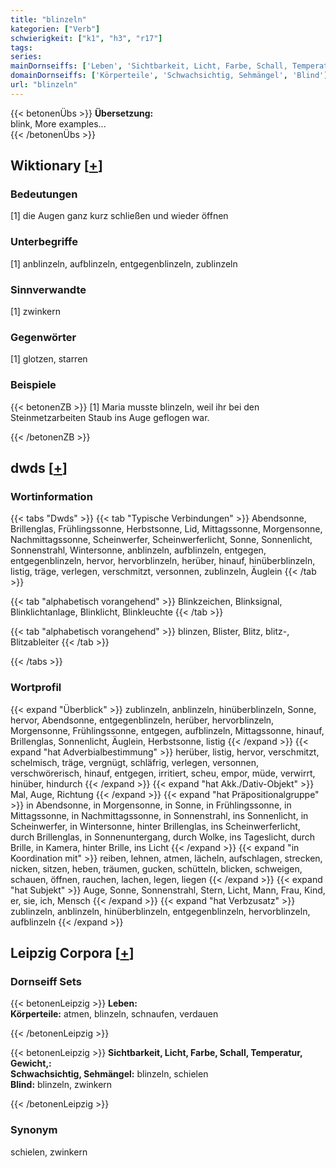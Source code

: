 ```yaml
---
title: "blinzeln"
kategorien: ["Verb"]
schwierigkeit: ["k1", "h3", "r17"]
tags:
series:
mainDornseiffs: ['Leben', 'Sichtbarkeit, Licht, Farbe, Schall, Temperatur, Gewicht,']
domainDornseiffs: ['Körperteile', 'Schwachsichtig, Sehmängel', 'Blind']
url: "blinzeln"
---
```


{{< betonenÜbs >}}
**Übersetzung:**  
blink, More examples...  
{{< /betonenÜbs >}}

## Wiktionary [[+](https://de.wiktionary.org/wiki/blinzeln)]

### Bedeutungen
[1] die Augen ganz kurz schließen und wieder öffnen  

### Unterbegriffe
[1] anblinzeln, aufblinzeln, entgegenblinzeln, zublinzeln  

### Sinnverwandte
[1] zwinkern  

### Gegenwörter
[1] glotzen, starren  

### Beispiele
{{< betonenZB >}}
[1] Maria musste blinzeln, weil ihr bei den Steinmetzarbeiten Staub ins Auge geflogen war.  

{{< /betonenZB >}}


## dwds [[+](https://www.dwds.de/wb/blinzeln)]

### Wortinformation
{{< tabs "Dwds" >}}
{{< tab "Typische Verbindungen" >}}
Abendsonne, Brillenglas, Frühlingssonne, Herbstsonne, Lid, Mittagssonne, Morgensonne, Nachmittagssonne, Scheinwerfer, Scheinwerferlicht, Sonne, Sonnenlicht, Sonnenstrahl, Wintersonne, anblinzeln, aufblinzeln, entgegen, entgegenblinzeln, hervor, hervorblinzeln, herüber, hinauf, hinüberblinzeln, listig, träge, verlegen, verschmitzt, versonnen, zublinzeln, Äuglein
{{< /tab >}}

{{< tab "alphabetisch vorangehend" >}}
Blinkzeichen, Blinksignal, Blinklichtanlage, Blinklicht, Blinkleuchte
{{< /tab >}}

{{< tab "alphabetisch vorangehend" >}}
blinzen, Blister, Blitz, blitz-, Blitzableiter
{{< /tab >}}

{{< /tabs >}}

### Wortprofil
{{< expand "Überblick" >}} zublinzeln, anblinzeln, hinüberblinzeln, Sonne, hervor, Abendsonne, entgegenblinzeln, herüber, hervorblinzeln, Morgensonne, Frühlingssonne, entgegen, aufblinzeln, Mittagssonne, hinauf, Brillenglas, Sonnenlicht, Äuglein, Herbstsonne, listig {{< /expand >}}
{{< expand "hat Adverbialbestimmung" >}} herüber, listig, hervor, verschmitzt, schelmisch, träge, vergnügt, schläfrig, verlegen, versonnen, verschwörerisch, hinauf, entgegen, irritiert, scheu, empor, müde, verwirrt, hinüber, hindurch {{< /expand >}}
{{< expand "hat Akk./Dativ-Objekt" >}} Mal, Auge, Richtung {{< /expand >}}
{{< expand "hat Präpositionalgruppe" >}} in Abendsonne, in Morgensonne, in Sonne, in Frühlingssonne, in Mittagssonne, in Nachmittagssonne, in Sonnenstrahl, ins Sonnenlicht, in Scheinwerfer, in Wintersonne, hinter Brillenglas, ins Scheinwerferlicht, durch Brillenglas, in Sonnenuntergang, durch Wolke, ins Tageslicht, durch Brille, in Kamera, hinter Brille, ins Licht {{< /expand >}}
{{< expand "in Koordination mit" >}} reiben, lehnen, atmen, lächeln, aufschlagen, strecken, nicken, sitzen, heben, träumen, gucken, schütteln, blicken, schweigen, schauen, öffnen, rauchen, lachen, legen, liegen {{< /expand >}}
{{< expand "hat Subjekt" >}} Auge, Sonne, Sonnenstrahl, Stern, Licht, Mann, Frau, Kind, er, sie, ich, Mensch {{< /expand >}}
{{< expand "hat Verbzusatz" >}} zublinzeln, anblinzeln, hinüberblinzeln, entgegenblinzeln, hervorblinzeln, aufblinzeln {{< /expand >}}

## Leipzig Corpora [[+](https://corpora.uni-leipzig.de/en/res?word=blinzeln&corpusId=deu_newscrawl-public_2018)]

### Dornseiff Sets
{{< betonenLeipzig >}}
**Leben:**  
**Körperteile:** atmen, blinzeln, schnaufen, verdauen  

{{< /betonenLeipzig >}}


{{< betonenLeipzig >}}
**Sichtbarkeit, Licht, Farbe, Schall, Temperatur, Gewicht,:**  
**Schwachsichtig, Sehmängel:** blinzeln, schielen  
**Blind:** blinzeln, zwinkern  

{{< /betonenLeipzig >}}

### Synonym
schielen, zwinkern

